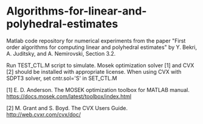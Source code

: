 # Algorithms-for-linear-and-polyhedral-estimates
Matlab code repository for numerical experiments from the paper "First order algorithms for computing linear and polyhedral estimates" by Y. Bekri, A. Juditsky, and A. Nemirovski, Section 3.2.

Run TEST_CTL.M script to simulate. Mosek optimization solver [1] and CVX [2] should be installed with appropriate license. When using CVX with SDPT3 solver, set cntr.sol='S' in SET_CTL.M

[1] E. D. Anderson. The MOSEK optimization toolbox for MATLAB manual. https://docs.mosek.com/latest/toolbox/index.html

[2] M. Grant and S. Boyd. The CVX Users Guide. http://web.cvxr.com/cvx/doc/
